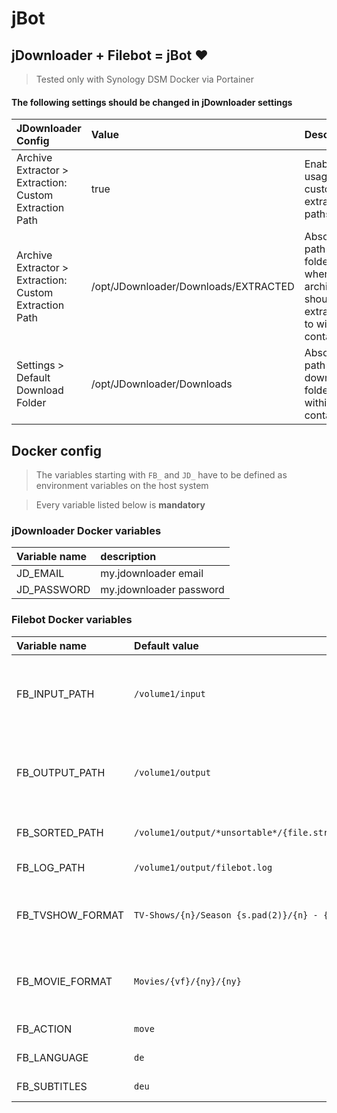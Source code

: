 # jBot

## jDownloader + Filebot = jBot ❤️ 


> Tested only with Synology DSM Docker via Portainer

#### The following settings should be changed in jDownloader settings
| JDownloader Config                                      | Value                                 | Description |
|:-                                                       |:-                                     |:-           |
| Archive Extractor > Extraction: Custom Extraction Path  | true                                  | Enable usage of custom extraction paths |
| Archive Extractor > Extraction: Custom Extraction Path  | /opt/JDownloader/Downloads/EXTRACTED  | Absolute path to the folder where all archives should be extracted to within container |
| Settings > Default Download Folder                      | /opt/JDownloader/Downloads            | Absolute path to download folder within container |

## Docker config
> The variables starting with `FB_` and `JD_` have to be defined as environment variables on the host system

> Every variable listed below is __mandatory__

### jDownloader Docker variables
| Variable name   | description             |
| :-              | :-                      |
| JD_EMAIL        | my.jdownloader email    |
| JD_PASSWORD     | my.jdownloader password |

### Filebot Docker variables
| Variable name     | Default value                                           | Description |
| :-                | :-                                                      | :-          |
| FB_INPUT_PATH     | `/volume1/input`                                        | Download folder (has to match with the volume definitions) |
| FB_OUTPUT_PATH    | `/volume1/output`                                       | Video folder (has to match with the volume definitions) |
| FB_SORTED_PATH    | `/volume1/output/*unsortable*/{file.structurePathTail}` | Folder for not sortable files |
| FB_LOG_PATH       | `/volume1/output/filebot.log`                           | Path to log file |
| FB_TVSHOW_FORMAT  | `TV-Shows/{n}/Season {s.pad(2)}/{n} - {s00e00} - {t}`   | How to format TV-Shows. [More details](https://www.filebot.net/cli.html) |
| FB_MOVIE_FORMAT   | `Movies/{vf}/{ny}/{ny}`                                 | How to format Movies. [More details](https://www.filebot.net/cli.html) |
| FB_ACTION         | `move`                                                  | rename action |
| FB_LANGUAGE       | `de`                                                    | language code |
| FB_SUBTITLES      | `deu`                                                   | subtitle language |
